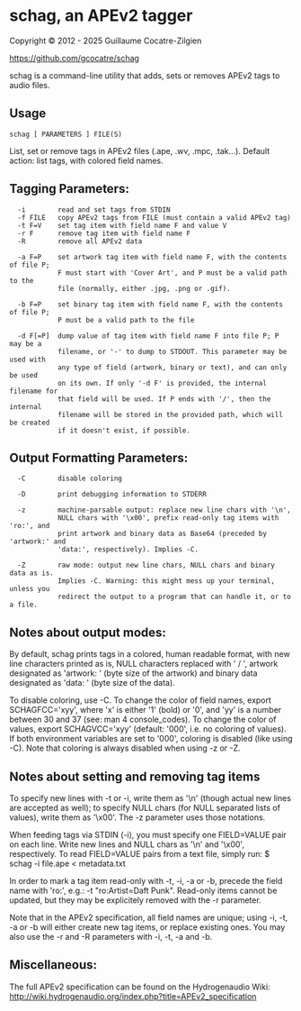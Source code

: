 # schag, an APEv2 tagger

Copyright © 2012 - 2025 Guillaume Cocatre-Zilgien

https://github.com/gcocatre/schag

schag is a command-line utility that adds, sets or removes APEv2 tags to audio files.

## Usage

`schag [ PARAMETERS ] FILE(S)`

List, set or remove tags in APEv2 files (.ape, .wv, .mpc, .tak…).
Default action: list tags, with colored field names.


## Tagging Parameters:
```
  -i        read and set tags from STDIN
  -f FILE   copy APEv2 tags from FILE (must contain a valid APEv2 tag)
  -t F=V    set tag item with field name F and value V
  -r F      remove tag item with field name F
  -R        remove all APEv2 data

  -a F=P    set artwork tag item with field name F, with the contents of file P;
            F must start with 'Cover Art', and P must be a valid path to the
            file (normally, either .jpg, .png or .gif).

  -b F=P    set binary tag item with field name F, with the contents of file P;
            P must be a valid path to the file

  -d F[=P]  dump value of tag item with field name F into file P; P may be a
            filename, or '-' to dump to STDOUT. This parameter may be used with
            any type of field (artwork, binary or text), and can only be used
            on its own. If only '-d F' is provided, the internal filename for
            that field will be used. If P ends with '/', then the internal
            filename will be stored in the provided path, which will be created
            if it doesn't exist, if possible.
```

## Output Formatting Parameters:
```
  -C        disable coloring

  -D        print debugging information to STDERR

  -z        machine-parsable output: replace new line chars with '\n',
            NULL chars with '\x00', prefix read-only tag items with 'ro:', and
            print artwork and binary data as Base64 (preceded by 'artwork:' and
            'data:', respectively). Implies -C.

  -Z        raw mode: output new line chars, NULL chars and binary data as is.
            Implies -C. Warning: this might mess up your terminal, unless you
            redirect the output to a program that can handle it, or to a file.
```

## Notes about output modes:

By default, schag prints tags in a colored, human readable format, with new line
characters printed as is, NULL characters replaced with ' / ', artwork
designated as 'artwork: <SIZE>' (byte size of the artwork) and binary data
designated as 'data: <SIZE>' (byte size of the data).

To disable coloring, use -C. To change the color of field names,
export SCHAGFCC='xyy', where 'x' is either '1' (bold) or '0', and 'yy' is
a number between 30 and 37 (see: man 4 console_codes). To change the color of
values, export SCHAGVCC='xyy' (default: '000', i.e. no coloring of values).
If both environment variables are set to '000', coloring is disabled (like
using -C). Note that coloring is always disabled when using -z or -Z.


## Notes about setting and removing tag items

To specify new lines with -t or -i, write them as '\n' (though actual new lines
are accepted as well); to specify NULL chars (for NULL separated lists of
values), write them as '\x00'. The -z parameter uses those notations.

When feeding tags via STDIN (-i), you must specify one FIELD=VALUE pair on each
line. Write new lines and NULL chars as '\n' and '\x00', respectively.
To read FIELD=VALUE pairs from a text file, simply run:
$ schag -i file.ape < metadata.txt

In order to mark a tag item read-only with -t, -i, -a or -b, precede the field
name with 'ro:', e.g.: -t "ro:Artist=Daft Punk". Read-only items cannot be
updated, but they may be explicitely removed with the -r parameter.

Note that in the APEv2 specification, all field names are unique; using -i, -t,
-a or -b will either create new tag items, or replace existing ones. You may
also use the -r and -R parameters with -i, -t, -a and -b.


## Miscellaneous:

The full APEv2 specification can be found on the Hydrogenaudio Wiki:
http://wiki.hydrogenaudio.org/index.php?title=APEv2_specification
